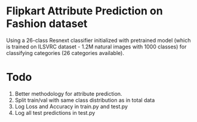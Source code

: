 # Flipkart Attribute Prediction on Fashion dataset
Using a 26-class Resnext classifier initialized with pretrained model (which is trained on ILSVRC dataset - 1.2M natural images with 1000 classes) for classifying categories (26 categories available).

# Todo
1. Better methodology for attribute prediction.
2. Split train/val with same class distribution as in total data
3. Log Loss and Accuracy in train.py and test.py
4. Log all test predictions in test.py

